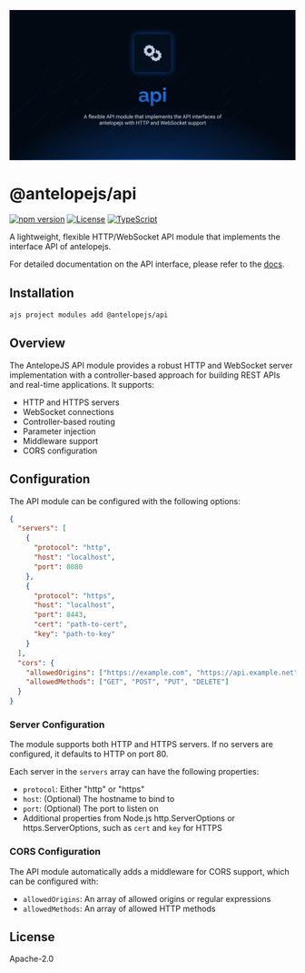 ![API](.github/social-card.png)

# @antelopejs/api

[![npm version](https://img.shields.io/npm/v/@antelopejs/api.svg)](https://www.npmjs.com/package/@antelopejs/api)
[![License](https://img.shields.io/badge/license-Apache--2.0-blue.svg)](https://opensource.org/licenses/Apache-2.0)
[![TypeScript](https://img.shields.io/badge/TypeScript-5.0-blue)](https://www.typescriptlang.org/)

A lightweight, flexible HTTP/WebSocket API module that implements the interface API of antelopejs.

For detailed documentation on the API interface, please refer to the [docs](https://github.com/AntelopeJS/interface-api).

## Installation

```bash
ajs project modules add @antelopejs/api
```

## Overview

The AntelopeJS API module provides a robust HTTP and WebSocket server implementation with a controller-based approach for building REST APIs and real-time applications. It supports:

- HTTP and HTTPS servers
- WebSocket connections
- Controller-based routing
- Parameter injection
- Middleware support
- CORS configuration

## Configuration

The API module can be configured with the following options:

```json
{
  "servers": [
    {
      "protocol": "http",
      "host": "localhost",
      "port": 8080
    },
    {
      "protocol": "https",
      "host": "localhost",
      "port": 8443,
      "cert": "path-to-cert",
      "key": "path-to-key"
    }
  ],
  "cors": {
    "allowedOrigins": ["https://example.com", "https://api.example.net"],
    "allowedMethods": ["GET", "POST", "PUT", "DELETE"]
  }
}
```

### Server Configuration

The module supports both HTTP and HTTPS servers. If no servers are configured, it defaults to HTTP on port 80.

Each server in the `servers` array can have the following properties:

- `protocol`: Either "http" or "https"
- `host`: (Optional) The hostname to bind to
- `port`: (Optional) The port to listen on
- Additional properties from Node.js http.ServerOptions or https.ServerOptions, such as `cert` and `key` for HTTPS

### CORS Configuration

The API module automatically adds a middleware for CORS support, which can be configured with:

- `allowedOrigins`: An array of allowed origins or regular expressions
- `allowedMethods`: An array of allowed HTTP methods

## License

Apache-2.0
